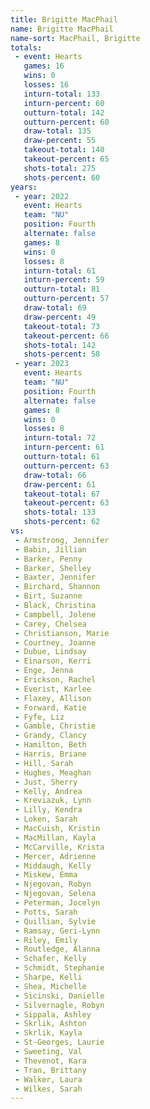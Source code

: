 ```yaml
---
title: Brigitte MacPhail
name: Brigitte MacPhail
name-sort: MacPhail, Brigitte
totals:
 - event: Hearts
   games: 16
   wins: 0
   losses: 16
   inturn-total: 133
   inturn-percent: 60
   outturn-total: 142
   outturn-percent: 60
   draw-total: 135
   draw-percent: 55
   takeout-total: 140
   takeout-percent: 65
   shots-total: 275
   shots-percent: 60
years:
 - year: 2022
   event: Hearts
   team: "NU"
   position: Fourth
   alternate: false
   games: 8
   wins: 0
   losses: 8
   inturn-total: 61
   inturn-percent: 59
   outturn-total: 81
   outturn-percent: 57
   draw-total: 69
   draw-percent: 49
   takeout-total: 73
   takeout-percent: 66
   shots-total: 142
   shots-percent: 58
 - year: 2023
   event: Hearts
   team: "NU"
   position: Fourth
   alternate: false
   games: 8
   wins: 0
   losses: 8
   inturn-total: 72
   inturn-percent: 61
   outturn-total: 61
   outturn-percent: 63
   draw-total: 66
   draw-percent: 61
   takeout-total: 67
   takeout-percent: 63
   shots-total: 133
   shots-percent: 62
vs:
 - Armstrong, Jennifer
 - Babin, Jillian
 - Barker, Penny
 - Barker, Shelley
 - Baxter, Jennifer
 - Birchard, Shannon
 - Birt, Suzanne
 - Black, Christina
 - Campbell, Jolene
 - Carey, Chelsea
 - Christianson, Marie
 - Courtney, Joanne
 - Dubue, Lindsay
 - Einarson, Kerri
 - Enge, Jenna
 - Erickson, Rachel
 - Everist, Karlee
 - Flaxey, Allison
 - Forward, Katie
 - Fyfe, Liz
 - Gamble, Christie
 - Grandy, Clancy
 - Hamilton, Beth
 - Harris, Briane
 - Hill, Sarah
 - Hughes, Meaghan
 - Just, Sherry
 - Kelly, Andrea
 - Kreviazuk, Lynn
 - Lilly, Kendra
 - Loken, Sarah
 - MacCuish, Kristin
 - MacMillan, Kayla
 - McCarville, Krista
 - Mercer, Adrienne
 - Middaugh, Kelly
 - Miskew, Emma
 - Njegovan, Robyn
 - Njegovan, Selena
 - Peterman, Jocelyn
 - Potts, Sarah
 - Quillian, Sylvie
 - Ramsay, Geri-Lynn
 - Riley, Emily
 - Routledge, Alanna
 - Schafer, Kelly
 - Schmidt, Stephanie
 - Sharpe, Kelli
 - Shea, Michelle
 - Sicinski, Danielle
 - Silvernagle, Robyn
 - Sippala, Ashley
 - Skrlik, Ashton
 - Skrlik, Kayla
 - St-Georges, Laurie
 - Sweeting, Val
 - Thevenot, Kara
 - Tran, Brittany
 - Walker, Laura
 - Wilkes, Sarah
---
```

